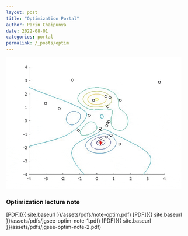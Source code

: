 ```yaml
---
layout: post
title: "Optimization Portal"
author: Parin Chaipunya
date: 2022-08-01
categories: portal
permalink: /_posts/optim
---
```


<!-- Google tag (gtag.js) -->
<script async src="https://www.googletagmanager.com/gtag/js?id=G-YDJ2EH8F91"></script>
<script>
  window.dataLayer = window.dataLayer || [];
  function gtag(){dataLayer.push(arguments);}
  gtag('js', new Date());

  gtag('config', 'G-YDJ2EH8F91');
</script>

![PSO](/assets/images/optim-pso.gif)

### Optimization lecture note

[PDF]({{ site.baseurl }}/assets/pdfs/note-optim.pdf) 
[PDF]({{ site.baseurl }}/assets/pdfs/jgsee-optim-note-1.pdf)
[PDF]({{ site.baseurl }}/assets/pdfs/jgsee-optim-note-2.pdf)
